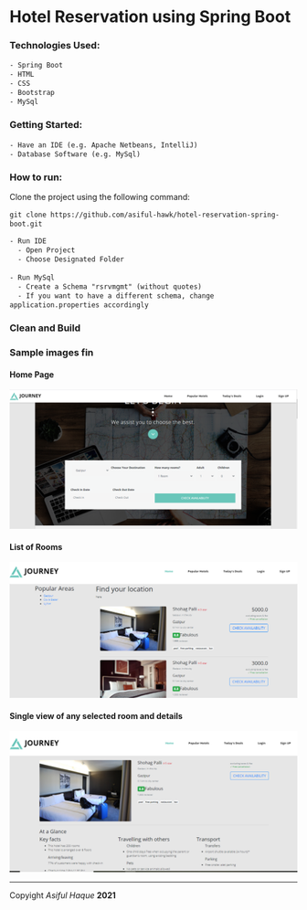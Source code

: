 # Hotel Reservation using Spring Boot

### Technologies Used:
    - Spring Boot
    - HTML
    - CSS
    - Bootstrap
    - MySql

### Getting Started:
    - Have an IDE (e.g. Apache Netbeans, IntelliJ)
    - Database Software (e.g. MySql)
  
### How to run:

Clone the project using the following command:

```
git clone https://github.com/asiful-hawk/hotel-reservation-spring-boot.git
```

    - Run IDE
      - Open Project
      - Choose Designated Folder
    
    - Run MySql
      - Create a Schema "rsrvmgmt" (without quotes)
      - If you want to have a different schema, change application.properties accordingly

### Clean and Build

### Sample images fin 

#### Home Page
![Home](Project%20Screenshots/Home.PNG "Home Page")
#### List of Rooms
![List](Project%20Screenshots/List.PNG "List Page")
#### Single view of any selected room and details
![Room](Project%20Screenshots/room.PNG "Room Page")


___
Copyight _Asiful Haque_ **2021**
